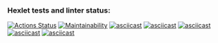 ### Hexlet tests and linter status:
[![Actions Status](https://github.com/maaladina/frontend-project-lvl1/workflows/hexlet-check/badge.svg)](https://github.com/maaladina/frontend-project-lvl1/actions)
[![Maintainability](https://api.codeclimate.com/v1/badges/0af247754e72cfb3a032/maintainability)](https://codeclimate.com/github/maaladina/frontend-project-lvl1/maintainability)
[![asciicast](https://asciinema.org/a/IWn7wjMXtYFUA4yOsSyz2xaJT.svg)](https://asciinema.org/a/IWn7wjMXtYFUA4yOsSyz2xaJT)
[![asciicast](https://asciinema.org/a/WZzIHZXKlEEvi8zxJnW5ku7Wb.svg)](https://asciinema.org/a/WZzIHZXKlEEvi8zxJnW5ku7Wb)
[![asciicast](https://asciinema.org/a/x07JUf0JyLGPoNu3KLKAk7EgR.svg)](https://asciinema.org/a/x07JUf0JyLGPoNu3KLKAk7EgR)
[![asciicast](https://asciinema.org/a/JTwiVLknE318eUKLMaBoyvoWo.svg)](https://asciinema.org/a/JTwiVLknE318eUKLMaBoyvoWo)
[![asciicast](https://asciinema.org/a/oTm74AOD402f7dsOW4Hcg4nsV.svg)](https://asciinema.org/a/oTm74AOD402f7dsOW4Hcg4nsV)
